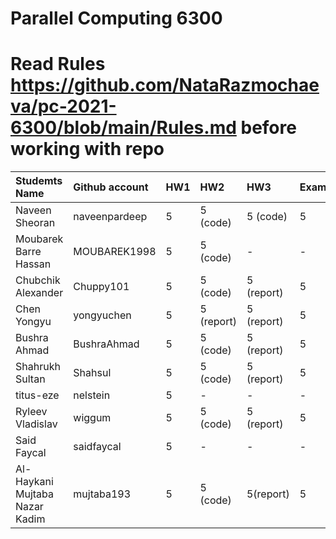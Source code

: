 # Parallel Computing 6300

# Read Rules https://github.com/NataRazmochaeva/pc-2021-6300/blob/main/Rules.md before working with repo

|Studemts Name         | Github account| HW1 | HW2 | HW3 | Exam|
|:---------------------|:--------------|:----|:----|:----|:----|
|Naveen Sheoran        | naveenpardeep |5    |5 (code)    |5 (code)    |5    |
|Moubarek Barre Hassan | MOUBAREK1998  |5    |5 (code)    |-    |-    |
|Chubchik Alexander    | Chuppy101     |5    |5 (code)    |5 (report)    |5    |
|Chen Yongyu           | yongyuchen    |5    |5 (report)    |5 (report)    |5    |
|Bushra Ahmad          | BushraAhmad   |5    |5 (code)   | 5 (report)    |5    |
|Shahrukh Sultan       | Shahsul       |5    |5 (code)    |5 (report)    |5    |
|titus-eze             | nelstein      |5    |-    |-    |-    |
|Ryleev Vladislav      | wiggum        |5    |5 (code)    |5 (report)     |5    |
|Said Faycal           | saidfaycal    |5    |-    |-    |-    |
|Al-Haykani Mujtaba Nazar Kadim| mujtaba193    |5    |5 (code)    | 5(report)    |5    |

